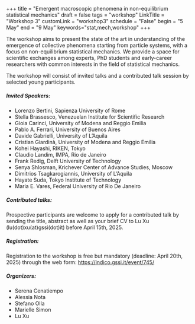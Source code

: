 +++
title = "Emergent macroscopic phenomena in non-equilibrium statistical mechanics"
draft = false
tags = "workshop"
LinkTitle = "Workshop 3"
customLink = "workshop3"
schedule = "False"
begin = "5 May"
end = "9 May"
keywords="stat,mech,workshop"
+++

The workshop aims to present the state of the art in understanding of the emergence of collective phenomena starting from particle systems, with a focus on non-equilibrium statistical mechanics. We provide a space for scientific exchanges among experts, PhD students and early-career researchers with common interests in the field of statistical mechanics.

The workshop will consist of invited talks and  a contributed talk session by selected young participants.

##### **Invited Speakers:**
* Lorenzo Bertini, Sapienza University of Rome
* Stella Brassesco, Venezuelan Institute for Scientific Research
* Gioia Carinci, University of Modena and Reggio Emilia
* Pablo A. Ferrari, University of Buenos Aires
* Davide Gabrielli, University of L’Aquila
* Cristian Giardinà, University of Modena and Reggio Emilia
* Kohei Hayashi, RIKEN, Tokyo
* Claudio Landim, IMPA, Rio de Janeiro
* Frank Redig, Delft University of Technology
* Senya Shlosman,  Krichever Center of Advance Studies, Moscow
* Dimitrios Tsagkarogiannis, University of L’Aquila
* Hayate Suda, Tokyo Institute of Technology
* Maria E. Vares, Federal University of Rio De Janeiro
##### **Contributed talks:**
Prospective participants are welcome to apply for a contributed talk by sending the title, abstract as well as your brief CV to Lu Xu (lu(dot)xu(at)gssi(dot)it) before April 15th, 2025.

##### **Registration:**

Registration to the workshop is free but mandatory (deadline: April 20th, 2025) through the web form: https://indico.gssi.it/event/745/

##### **Organizers:**
* Serena Cenatiempo
* Alessia Nota
* Stefano Olla
* Marielle Simon
* Lu Xu
